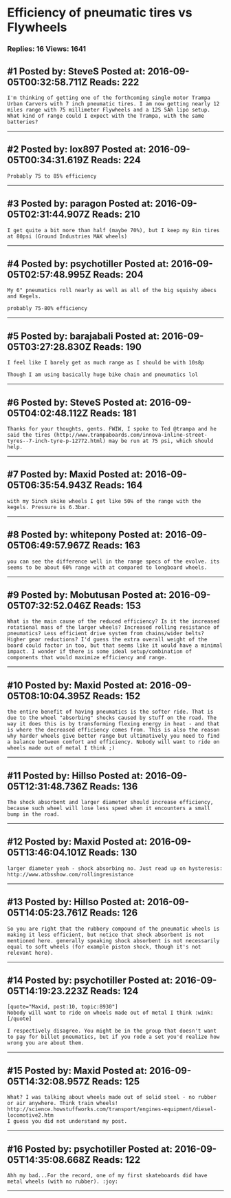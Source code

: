 # Efficiency of pneumatic tires vs Flywheels

### Replies: 16 Views: 1641

## \#1 Posted by: SteveS Posted at: 2016-09-05T00:32:58.711Z Reads: 222

```
I'm thinking of getting one of the forthcoming single motor Trampa Urban Carvers with 7 inch pneumatic tires. I am now getting nearly 12 miles range with 75 millimeter Flywheels and a 12S 5Ah lipo setup. What kind of range could I expect with the Trampa, with the same batteries?
```

---
## \#2 Posted by: lox897 Posted at: 2016-09-05T00:34:31.619Z Reads: 224

```
Probably 75 to 85% efficiency
```

---
## \#3 Posted by: paragon Posted at: 2016-09-05T02:31:44.907Z Reads: 210

```
I get quite a bit more than half (maybe 70%), but I keep my 8in tires at 80psi (Ground Industries MAK wheels)
```

---
## \#4 Posted by: psychotiller Posted at: 2016-09-05T02:57:48.995Z Reads: 204

```
My 6" pneumatics roll nearly as well as all of the big squishy abecs and Kegels.

probably 75-80% efficiency
```

---
## \#5 Posted by: barajabali Posted at: 2016-09-05T03:27:28.830Z Reads: 190

```
I feel like I barely get as much range as I should be with 10s8p 

Though I am using basically huge bike chain and pneumatics lol
```

---
## \#6 Posted by: SteveS Posted at: 2016-09-05T04:02:48.112Z Reads: 181

```
Thanks for your thoughts, gents. FWIW, I spoke to Ted @trampa and he said the tires (http://www.trampaboards.com/innova-inline-street-tyres--7-inch-tyre-p-12772.html) may be run at 75 psi, which should help.
```

---
## \#7 Posted by: Maxid Posted at: 2016-09-05T06:35:54.943Z Reads: 164

```
with my 5inch skike wheels I get like 50℅ of the range with the kegels. Pressure is 6.3bar.
```

---
## \#8 Posted by: whitepony Posted at: 2016-09-05T06:49:57.967Z Reads: 163

```
you can see the difference well in the range specs of the evolve. its seems to be about 60% range with at compared to longboard wheels.
```

---
## \#9 Posted by: Mobutusan Posted at: 2016-09-05T07:32:52.046Z Reads: 153

```
What is the main cause of the reduced efficiency? Is it the increased rotational mass of the larger wheels? Increased rolling resistance of pneumatics? Less efficient drive system from chains/wider belts? Higher gear reductions? I'd guess the extra overall weight of the board could factor in too, but that seems like it would have a minimal impact. I wonder if there is some ideal setup/combination of components that would maximize efficiency and range.
```

---
## \#10 Posted by: Maxid Posted at: 2016-09-05T08:10:04.395Z Reads: 152

```
the entire benefit of having pneumatics is the softer ride. That is due to the wheel "absorbing" shocks caused by stuff on the road. The way it does this is by transforming flexing energy in heat - and that is where the decreased efficiency comes from. This is also the reason why harder wheels give better range but ultimatively you need to find a balance between comfort and efficiency. Nobody will want to ride on wheels made out of metal I think ;)
```

---
## \#11 Posted by: Hillso Posted at: 2016-09-05T12:31:48.736Z Reads: 136

```
The shock absorbent and larger diameter should increase efficiency, because such wheel will lose less speed when it encounters a small bump in the road.
```

---
## \#12 Posted by: Maxid Posted at: 2016-09-05T13:46:04.101Z Reads: 130

```
larger diameter yeah - shock absorbing no. Just read up on hysteresis:
http://www.atbsshow.com/rollingresistance
```

---
## \#13 Posted by: Hillso Posted at: 2016-09-05T14:05:23.761Z Reads: 126

```
So you are right that the rubbery compound of the pneumatic wheels is making it less efficient, but notice that shock absorbent is not mentioned here. generally speaking shock absorbent is not necessarily equal to soft wheels (for example piston shock, though it's not relevant here).
```

---
## \#14 Posted by: psychotiller Posted at: 2016-09-05T14:19:23.223Z Reads: 124

```
[quote="Maxid, post:10, topic:8930"]
Nobody will want to ride on wheels made out of metal I think :wink:
[/quote]

I respectively disagree. You might be in the group that doesn't want to pay for billet pneumatics, but if you rode a set you'd realize how wrong you are about them.
```

---
## \#15 Posted by: Maxid Posted at: 2016-09-05T14:32:08.957Z Reads: 125

```
What? I was talking about wheels made out of solid steel - no rubber or air anywhere. Think train wheels!
http://science.howstuffworks.com/transport/engines-equipment/diesel-locomotive2.htm
I guess you did not understand my post.
```

---
## \#16 Posted by: psychotiller Posted at: 2016-09-05T14:35:08.668Z Reads: 122

```
Ahh my bad...For the record, one of my first skateboards did have metal wheels (with no rubber). :joy:
```

---
